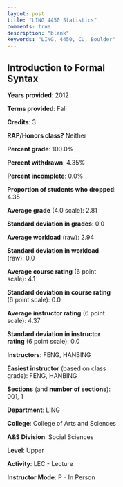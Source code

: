 ```yaml
---
layout: post
title: "LING 4450 Statistics"
comments: true
description: "blank"
keywords: "LING, 4450, CU, Boulder"
--- 
```

<head>
<script src="https://ajax.googleapis.com/ajax/libs/jquery/2.1.3/jquery.min.js"></script>
<script src="https://dl.dropboxusercontent.com/s/pc42nxpaw1ea4o9/highcharts.js?dl=0"></script>
<!-- <script src="../assets/js/highcharts.js"></script> -->
<style type="text/css">@font-face {
	font-family: "Bebas Neue";
	src: url(https://www.filehosting.org/file/details/544349/BebasNeue%20Regular.otf) format("opentype");
	}
	h1.Bebas { 
		font-family: "Bebas Neue", Verdana, Tahoma;
	}
</style>
</head>
<body>
	<div id="container" style="float: right; width: 45%; height: 88%; margin-left: 2.5%; margin-right: 2.5%;"></div>
	<script language="JavaScript">
		$(document).ready(function() {
		var chart = {type: 'column'};
		var title = {text: 'Grade Distribution'};
		var xAxis = {categories: ['A','B','C','D','F'],crosshair: true};
		var yAxis = {min: 0,title: {text: 'Percentage'}};
		var tooltip = {headerFormat: '<center><b><span style="font-size:20px">{point.key}</span></b></center>',
		               pointFormat: '<td style="padding:0"><b>{point.y:.1f}%</b></td>',
		               footerFormat: '</table>',shared: true,useHTML: true};
		var plotOptions = {column: {pointPadding: 0.0,borderWidth: 0}};  
		var credits = {enabled: false};var series= [{name: 'Percent',data: [45.45,18.18,9.09,22.73,4.55,]}];
		var json = {};
		json.chart = chart;
		json.title = title;
		json.tooltip = tooltip;
		json.xAxis = xAxis;
		json.yAxis = yAxis;  
		json.series = series;
		json.plotOptions = plotOptions;  
		json.credits = credits;
		$('#container').highcharts(json);
	});
	</script>
</body>
			   
## Introduction to Formal Syntax

**Years provided**: 2012

**Terms provided**: Fall

**Credits**: 3

**RAP/Honors class?** Neither

**Percent grade**: 100.0%

**Percent withdrawn**: 4.35%

**Percent incomplete**: 0.0%

**Proportion of students who dropped**: 4.35

**Average grade** (4.0 scale): 2.81

**Standard deviation in grades**: 0.0

**Average workload** (raw): 2.94

**Standard deviation in workload** (raw): 0.0

**Average course rating** (6 point scale): 4.1

**Standard deviation in course rating** (6 point scale): 0.0

**Average instructor rating** (6 point scale): 4.37

**Standard deviation in instructor rating** (6 point scale): 0.0

**Instructors**: FENG, HANBING

**Easiest instructor** (based on class grade): FENG, HANBING

**Sections** (and **number of sections**): 001, 1

**Department**: LING

**College**: College of Arts and Sciences

**A&S Division**: Social Sciences

**Level**: Upper

**Activity**: LEC - Lecture

**Instructor Mode**: P  - In Person